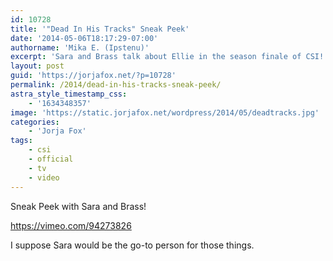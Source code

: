 ```yaml
---
id: 10728
title: '"Dead In His Tracks" Sneak Peek'
date: '2014-05-06T18:17:29-07:00'
authorname: 'Mika E. (Ipstenu)'
excerpt: 'Sara and Brass talk about Ellie in the season finale of CSI!'
layout: post
guid: 'https://jorjafox.net/?p=10728'
permalink: /2014/dead-in-his-tracks-sneak-peek/
astra_style_timestamp_css:
    - '1634348357'
image: 'https://static.jorjafox.net/wordpress/2014/05/deadtracks.jpg'
categories:
    - 'Jorja Fox'
tags:
    - csi
    - official
    - tv
    - video
---
```


Sneak Peek with Sara and Brass!

https://vimeo.com/94273826

I suppose Sara would be the go-to person for those things.
